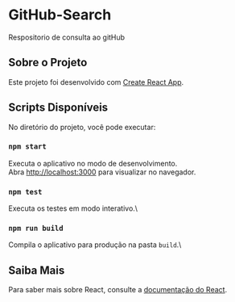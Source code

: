 # GitHub-Search
Respositorio de consulta ao gitHub 

## Sobre o Projeto

Este projeto foi desenvolvido com [Create React App](https://github.com/facebook/create-react-app).

## Scripts Disponíveis

No diretório do projeto, você pode executar:

### `npm start`

Executa o aplicativo no modo de desenvolvimento.\
Abra [http://localhost:3000](http://localhost:3000) para visualizar no navegador.

### `npm test`

Executa os testes em modo interativo.\

### `npm run build`

Compila o aplicativo para produção na pasta `build`.\

## Saiba Mais

Para saber mais sobre React, consulte a [documentação do React](https://reactjs.org/).
